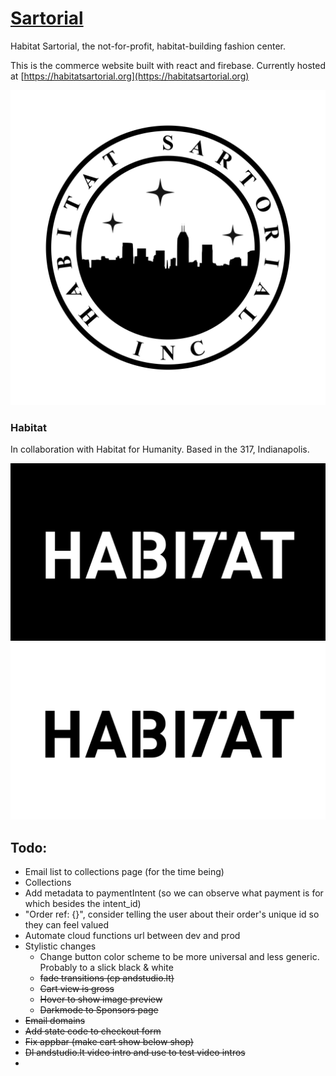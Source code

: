 # [Sartorial](https://habitatsartorial.org)

Habitat Sartorial, the not-for-profit, habitat-building fashion center.

This is the commerce website built with react and firebase. Currently hosted at [https://habitatsartorial.org](https://habitatsartorial.org)

![sartorial logo](public/images/HS_rotary.jpeg)

### Habitat

In collaboration with Habitat for Humanity. Based in the 317, Indianapolis.

![Sartorial](public/images/ha317at.001.jpeg)
![Sartorial](public/images/ha317at.002.jpeg)


## Todo:

- Email list to collections page (for the time being)
- Collections
- Add metadata to paymentIntent (so we can observe what payment is for which besides the intent_id)
- "Order ref: {}", consider telling the user about their order's unique id so they can feel valued
- Automate cloud functions url between dev and prod
- Stylistic changes
  - Change button color scheme to be more universal and less generic. Probably to a slick black & white
  - ~~fade transitions (cp andstudio.lt)~~
  - ~~Cart view is gross~~
  - ~~Hover to show image preview~~
  - ~~Darkmode to Sponsors page~~
- ~~Email domains~~
- ~~Add state code to checkout form~~
- ~~Fix appbar (make cart show below shop)~~
- ~~Dl andstudio.lt video intro and use to test video intros~~
- 

